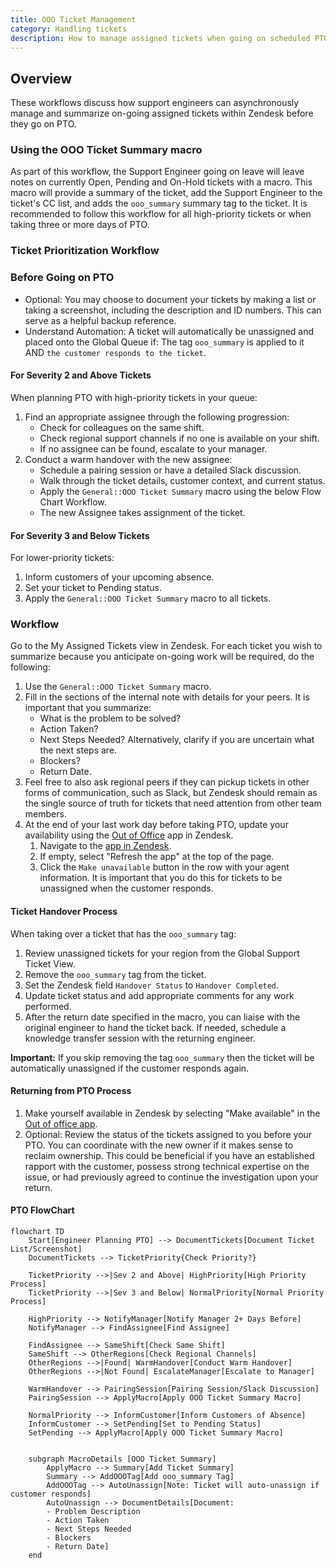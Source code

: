 ```yaml
---
title: OOO Ticket Management
category: Handling tickets
description: How to manage assigned tickets when going on scheduled PTO
---
```


## Overview

These workflows discuss how support engineers can asynchronously manage and summarize on-going assigned tickets within Zendesk before they go on PTO.

### Using the OOO Ticket Summary macro

As part of this workflow, the Support Engineer going on leave will leave notes on currently Open, Pending and On-Hold tickets with a macro. This macro will provide a summary of the ticket, add the Support Engineer to the ticket's CC list, and adds the `ooo_summary` summary tag to the ticket. It is recommended to follow this workflow for all high-priority tickets or when taking three or more days of PTO.

### Ticket Prioritization Workflow

### Before Going on PTO

- Optional: You may choose to document your tickets by making a list or taking a screenshot, including the description and ID numbers. This can serve as a helpful backup reference.
- Understand Automation: A ticket will automatically be unassigned and placed onto the Global Queue if: The tag `ooo_summary` is applied to it AND `the customer responds to the ticket`.

#### For Severity 2 and Above Tickets

When planning PTO with high-priority tickets in your queue:

1. Find an appropriate assignee through the following progression:
   - Check for colleagues on the same shift.
   - Check regional support channels if no one is available on your shift.
   - If no assignee can be found, escalate to your manager.
1. Conduct a warm handover with the new assignee:
   - Schedule a pairing session or have a detailed Slack discussion.
   - Walk through the ticket details, customer context, and current status.
   - Apply the `General::OOO Ticket Summary` macro using the below Flow Chart Workflow.
   - The new Assignee takes assignment of the ticket.

#### For Severity 3 and Below Tickets

For lower-priority tickets:

1. Inform customers of your upcoming absence.
2. Set your ticket to Pending status.
3. Apply the `General::OOO Ticket Summary` macro to all tickets.

### Workflow

Go to the My Assigned Tickets view in Zendesk. For each ticket you wish to summarize because you anticipate on-going work will be required, do the following:

1. Use the `General::OOO Ticket Summary` macro.
2. Fill in the sections of the internal note with details for your peers. It is important that you summarize:
   - What is the problem to be solved?
   - Action Taken?
   - Next Steps Needed? Alternatively, clarify if you are uncertain what the next steps are.
   - Blockers?
   - Return Date.
3. Feel free to also ask regional peers if they can pickup tickets in other forms of communication, such as Slack, but Zendesk should remain as the single source of truth for tickets that need attention from other team members.
4. At the end of your last work day before taking PTO, update your availability using the [Out of Office](/handbook/security/customer-support-operations/docs/zendesk/apps#out-of-office) app in Zendesk.
    1. Navigate to the [app in Zendesk](https://gitlab.zendesk.com/agent/apps/out-of-office).
    1. If empty, select "Refresh the app" at the top of the page.
    1. Click the `Make unavailable` button in the row with your agent information. It is important that you do this for tickets to be unassigned when the customer responds.

#### Ticket Handover Process

When taking over a ticket that has the `ooo_summary` tag:

1. Review unassigned tickets for your region from the Global Support Ticket View.
1. Remove the `ooo_summary` tag from the ticket.
1. Set the Zendesk field `Handover Status` to `Handover Completed`.
1. Update ticket status and add appropriate comments for any work performed.
1. After the return date specified in the macro, you can liaise with the original engineer to hand the ticket back.  If needed, schedule a knowledge transfer session with the returning engineer.

**Important:** If you skip removing the tag `ooo_summary` then the ticket will be automatically unassigned if the customer responds again.

#### Returning from PTO Process

1. Make yourself available in Zendesk by selecting "Make available" in the [Out of office app](https://gitlab.zendesk.com/agent/apps/out-of-office).
1. Optional: Review the status of the tickets assigned to you before your PTO. You can coordinate with the new owner if it makes sense to reclaim ownership. This could be beneficial if you have an established rapport with the customer, possess strong technical expertise on the issue, or had previously agreed to continue the investigation upon your return.

#### PTO FlowChart

```mermaid
flowchart TD
    Start[Engineer Planning PTO] --> DocumentTickets[Document Ticket List/Screenshot]
    DocumentTickets --> TicketPriority{Check Priority?}

    TicketPriority -->|Sev 2 and Above| HighPriority[High Priority Process]
    TicketPriority -->|Sev 3 and Below| NormalPriority[Normal Priority Process]

    HighPriority --> NotifyManager[Notify Manager 2+ Days Before]
    NotifyManager --> FindAssignee[Find Assignee]

    FindAssignee --> SameShift[Check Same Shift]
    SameShift --> OtherRegions[Check Regional Channels]
    OtherRegions -->|Found| WarmHandover[Conduct Warm Handover]
    OtherRegions -->|Not Found| EscalateManager[Escalate to Manager]

    WarmHandover --> PairingSession[Pairing Session/Slack Discussion]
    PairingSession --> ApplyMacro[Apply OOO Ticket Summary Macro]

    NormalPriority --> InformCustomer[Inform Customers of Absence]
    InformCustomer --> SetPending[Set to Pending Status]
    SetPending --> ApplyMacro[Apply OOO Ticket Summary Macro]


    subgraph MacroDetails [OOO Ticket Summary]
        ApplyMacro --> Summary[Add Ticket Summary]
        Summary --> AddOOOTag[Add ooo_summary Tag]
        AddOOOTag --> AutoUnassign[Note: Ticket will auto-unassign if customer responds]
        AutoUnassign --> DocumentDetails[Document:
        - Problem Description
        - Action Taken
        - Next Steps Needed
        - Blockers
        - Return Date]
    end
```
